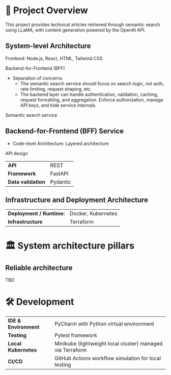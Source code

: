 # 📌 Project Overview

This project provides technical articles retrieved through semantic search using LLaMA, with content generation powered by the OpenAI API.

## System-level Architecture

Frontend: Node.js, React, HTML, Tailwind CSS

Backend-for-Frontend (BFF)
- Separation of concerns
  - The semantic search service should focus on search logic, not auth, rate limiting, request shaping, etc.
  - The backend layer can handle authentication, validation, caching, request formatting, and aggregation. 
  Enforce authorization, manage API keys, and hide service internals.

Semantic search service

## Backend-for-Frontend (BFF) Service

- Code-level Architecture: Layered architecture

API design

|                         |          |
|-------------------------|----------|
| **API**                 | REST     |
| **Framework**           | FastAPI  |
| **Data validation**     | Pydantic |  

## Infrastructure and Deployment Architecture

|                   |                      |
|-------------------|----------------------|
| **Deployment / Runtime:**    | Docker, Kubernetes   |
| **Infrastructure** | Terraform            |

# 🏛️ System architecture pillars

## Reliable architecture

TBD

# 🛠 Development

|                       |                                                            |
|-----------------------|------------------------------------------------------------|
| **IDE & Environment** | PyCharm with Python virtual environment                    |
| **Testing**           | Pytest framework                                           |
| **Local Kubernetes**  | Minikube (lightweight local cluster) managed via Terraform |  
| **CI/CD**             | GitHub Actions workflow simulation for local testing       |  
